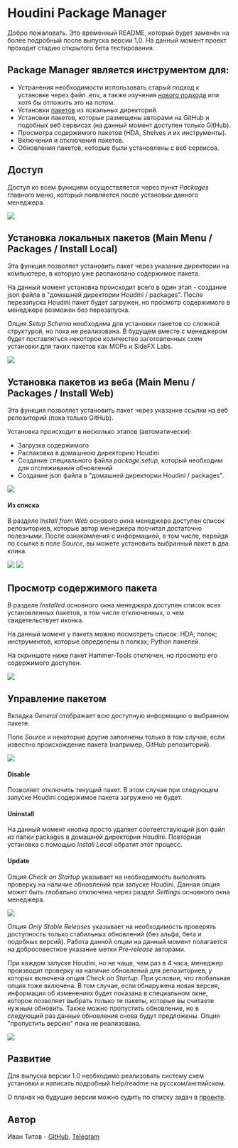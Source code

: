 # Houdini Package Manager

Добро пожаловать. Это временный README, который будет заменён на более подробный после выпуска версии 1.0.
На данный момент проект проходит стадию открытого бета тестирования.

## Package Manager является инструментом для:
- Устранения необходимости использовать старый подход к установке через файл .env, а также изучения [нового подхода](https://www.sidefx.com/docs/houdini/ref/plugins.html) или хотя бы отложить это на потом.
- Установки [пакетов](https://www.sidefx.com/docs/houdini/ref/plugins.html) из локальных директорий.
- Установки пакетов, которые размещены авторами на GitHub и подобных веб сервисах (на данный момент доступен только GitHub).
- Просмотра содержимого пакетов (HDA, Shelves и их инструменты).
- Включения и отключения пакетов.
- Обновления пакетов, которые были установлены с веб сервисов.


## Доступ
Доступ ко всем функциям осуществляется через пункт _Packages_ главного меню, который появляется после установки данного менеджера.

![](https://github.com/Houdini-Packages/Houdini-Package-Manager/raw/temp_readme_data/image/main_menu.png)


## Установка локальных пакетов (Main Menu / Packages / Install Local)
Эта функция позволяет установить пакет через указание директории на компьютере, в которую уже распаковано содержимое пакета.

На данный момент установка происходит всего в один этап - создание json файла в "домашней директории Houdini / packages". После перезапуска Houdini пакет будет загружен, но просмотр содержимого в менеджере возможен без перезапуска.

Опция _Setup Schema_ необходима для установки пакетов со сложной структурой, но пока не реализована. В будущем вместе с менеджером будет поставляться некоторое количество заготовленных схем установки для таких пакетов как MOPs и SideFX Labs.

![](https://github.com/Houdini-Packages/Houdini-Package-Manager/raw/temp_readme_data/image/install_local.png)


## Установка пакетов из веба (Main Menu / Packages / Install Web)
Эта функция позволяет установить пакет через указание ссылки на веб репозиторий (пока только GitHub).

Установка происходит в несколько этапов (автоматически):
- Загрузка содержимого
- Распаковка в домашнюю директорию Houdini
- Создание специального файла _package.setup_, который необходим для отслеживания обновлений
- Создание json файла в "домашней директории Houdini / packages".

![](https://github.com/Houdini-Packages/Houdini-Package-Manager/raw/temp_readme_data/image/install_web.png)

#### Из списка
В разделе *Install from Web* основого окна менеджера доступен список репозиториев, которые автор менеджера посчитал достаточно полезными. После ознакомления с информацией, в том числе, перейдя по ссылке в поле *Source*, вы можете установить выбранный пакет в два клика.

![](https://github.com/Houdini-Packages/Houdini-Package-Manager/raw/temp_readme_data/image/manager_install_web.png)
![](https://github.com/Houdini-Packages/Houdini-Package-Manager/raw/temp_readme_data/image/manager_install_web_version.png)


## Просмотр содержимого пакета
В разделе *Installed* основного окна менеджера доступен список всех установленных пакетов, в том числе отключенных, о чем свидетельствует иконка.

На данный момент у пакета можно посмотреть список: HDA; полок; инструментов, которые определены в полках; Python панелей.

На скриншоте ниже пакет Hammer-Tools отключен, но просмотр его содержимого доступен. 

![](https://github.com/Houdini-Packages/Houdini-Package-Manager/raw/temp_readme_data/image/manager_digital_assets.png)

## Управление пакетом
Вкладка _General_ отображает всю доступную информацию о выбранном пакете.

Поле _Source_ и некоторые другие заполнены только в том случае, если известно происхождение пакета (например, GitHub репозиторий).

![](https://github.com/Houdini-Packages/Houdini-Package-Manager/raw/temp_readme_data/image/manager_general.png)

#### Disable
Позволяет отключить текущий пакет. В этом случае при следующем запуске Houdini содержимое пакета загружено не будет.

#### Uninstall
На данный момент кнопка просто удаляет соответствующий json файл из папки packages в домашней директории Houdini. Повторная установка с помощью _Install Local_ обратит этот процесс.

#### Update
Опция _Check on Startup_ указывает на необходимость выполнять проверку на наличие обновлений при запуске Houdini. Данная опция может быть глобально отключена через раздел *Settings* основного окна менеджера.

![](https://github.com/Houdini-Packages/Houdini-Package-Manager/raw/temp_readme_data/image/manager_settings.png)

Опция _Only Stable Releases_ указывает на необходимость проверять доступность только стабильных обновлений (без альфа, бета и подобных версий). Работа данной опции на данный момент полагается на добросовестное указание метки _Pre-release_ авторами.

При каждом запуске Houdini, но не чаще, чем раз в 4 часа, менеджер производит проверку на наличие обновлений для репозиториев, у которых включена опция _Check on Startup_. При условии, что глобальная опция тоже включена. В том случае, если обнаружена новая версия, информация об изменениях будет показана в специальном окне, которое позволяет выбрать только те пакеты, которые вы считаете нужным обновить. Также можно пропустить обновление, но в следующий раз данные обновления снова будут предложены. Опция "пропустить версию" пока не реализована.

![](https://github.com/Houdini-Packages/Houdini-Package-Manager/raw/temp_readme_data/image/updates.png)

## Развитие
Для выпуска версии 1.0 необходимо реализовать систему схем установки и написать подробный help/readme на русском/английском.

О планах на будущие версии можно судить по списку задач в [проекте](https://github.com/Houdini-Packages/Houdini-Package-Manager/projects/1).


## Автор
Иван Титов - [GitHub](https://github.com/anvdev), [Telegram](http://t.me/anvdevv)
